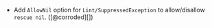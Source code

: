 * Add `AllowNil` option for `Lint/SuppressedException` to allow/disallow `rescue nil`. ([@corroded][])

